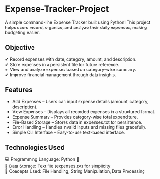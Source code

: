 # Expense-Tracker-Project
A simple command-line Expense Tracker built using Python! This project helps users record, organize, and analyze their daily expenses, making budgeting easier.
## Objective
✔ Record expenses with date, category, amount, and description.<br>
✔ Store expenses in a persistent file for future reference.<br>
✔ View and analyze expenses based on category-wise summary.<br>
✔ Improve financial management through data insights.<br>
## Features
- Add Expenses – Users can input expense details (amount, category, description).<br>
- View Expenses – Displays all recorded expenses in a structured format.<br>
- Expense Summary – Provides category-wise total expenditure.<br>
- File-Based Storage – Stores data in expenses.txt for persistence.<br>
- Error Handling – Handles invalid inputs and missing files gracefully.<br>
- Simple CLI Interface – Easy-to-use text-based interface.<br>
## Technologies Used
💻 Programming Language: Python 🐍<br>
📂 Data Storage: Text file (expenses.txt) for simplicity<br>
📜 Concepts Used: File Handling, String Manipulation, Data Processing<br>
